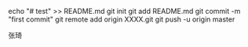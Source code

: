 
echo "# test" >> README.md
git init
git add README.md
git commit -m "first commit"
git remote add origin XXXX.git
git push -u origin master

张琦